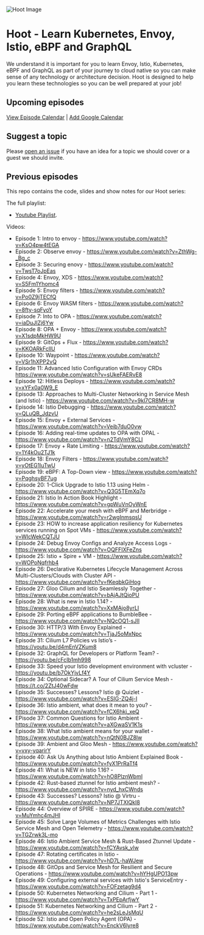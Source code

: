 ![Hoot Image](images/hoot-background.png)
# Hoot - Learn Kubernetes, Envoy, Istio, eBPF and GraphQL
We understand it is important for you to learn Envoy, Istio, Kubernetes, eBPF and GraphQL as part of your journey to cloud native so you can make sense of any technology or architecture decision. Hoot is designed to help you learn these technologies so you can be well prepared at your job!

## Upcoming episodes

[View Episode Calendar](https://calendar.google.com/calendar/embed?src=c_lnbos22onj2mi70gjf3r6211l0%40group.calendar.google.com) | [Add Google Calendar](https://calendar.google.com/calendar/u/0?cid=Y19sbmJvczIyb25qMm1pNzBnamYzcjYyMTFsMEBncm91cC5jYWxlbmRhci5nb29nbGUuY29t)

## Suggest a topic
Please [open an issue](https://github.com/solo-io/hoot/issues) if you have an idea for a topic we should cover or a guest we should invite.
## Previous episodes
This repo contains the code, slides and show notes for our Hoot series:

The full playlist:
- [Youtube Playlist](https://www.youtube.com/playlist?list=PLBOtlFtGznBjESk9G7wHd9HWzprbJuoRS).

Videos:
- Episode 1: Intro to envoy - https://www.youtube.com/watch?v=KsO4pw4tEGA
- Episode 2: Observe envoy - https://www.youtube.com/watch?v=ZthWg-_Bg_c
- Episode 3: Securing enovy - https://www.youtube.com/watch?v=TwsT7oJpEas
- Episode 4: Envoy, XDS - https://www.youtube.com/watch?v=S5Fm1Yhomc4
- Episode 5: Envoy filters - https://www.youtube.com/watch?v=Po0Z9jTECfQ
- Episode 6: Envoy WASM filters - https://www.youtube.com/watch?v=8fty-sqFyoY
- Episode 7: Into to OPA - https://www.youtube.com/watch?v=iaDuJIZj6Yw
- Episode 8: OPA + Envoy - https://www.youtube.com/watch?v=X1sdpMkHW9U
- Episode 9: GitOps + Flux - https://www.youtube.com/watch?v=KKOARkFcllU
- Episode 10: Waypoint - https://www.youtube.com/watch?v=VSr1hXPP2vQ
- Episode 11: Advanced Istio Configuration with Envoy CRDs https://www.youtube.com/watch?v=sUkeFAERvE8
- Episode 12: Hitless Deploys - https://www.youtube.com/watch?v=xYFx0a0W9_E
- Episode 13: Approaches to Multi-Cluster Networking in Service Mesh (and Istio) - https://www.youtube.com/watch?v=9kl7CR8MH-w
- Episode 14: Istio Debugging - https://www.youtube.com/watch?v=QLuQB_JdzvU
- Episode 15: Envoy + External Services - https://www.youtube.com/watch?v=Veib7duO0vw
- Episode 16: Adding real-time updates to OPA with OPAL - https://www.youtube.com/watch?v=n2TdVmY8CLI
- Episode 17: Envoy + Rate Limiting - https://www.youtube.com/watch?v=1Y4kOu2TJ1k
- Episode 18: Envoy Filters - https://www.youtube.com/watch?v=yOtEG1luTwU
- Episode 19: eBPF: A Top-Down view - https://www.youtube.com/watch?v=PqghsyBF7ug
- Episode 20: 1-Click Upgrade to Istio 1.13 using Helm - https://www.youtube.com/watch?v=Q3G5TEmXq7o
- Episode 21: Istio In Action Book Highlight - https://www.youtube.com/watch?v=gpWuVnOyWnE
- Episode 22: Accelerate your mesh with eBPF and Merbridge - https://www.youtube.com/watch?v=r2wgInmsqsU
- Episode 23: HOW to increase application resiliency for Kubernetes services running on Spot VMs - https://www.youtube.com/watch?v=WIcWekCQTJU
- Episode 24: Debug Envoy Configs and Analyze Access Logs - https://www.youtube.com/watch?v=OQFFIXFeZns
- Episode 25: Istio + Spire + VM - https://www.youtube.com/watch?v=WOPoNqfrhb4
- Episode 26: Declarative Kubernetes Lifecycle Management Across Multi-Clusters/Clouds 
with Cluster API - https://www.youtube.com/watch?v=fKeqbkGiHog
- Episode 27: Gloo Cilium and Istio Seamlessly Together - https://www.youtube.com/watch?v=bAjAJtQioPU
- Episode 28: What is new in Istio 1.14? -  https://www.youtube.com/watch?v=XxMAjo8yrLI
- Episode 29: Porting eBPF applications to BumbleBee - https://www.youtube.com/watch?v=NQcOQ1-sJII
- Episode 30: HTTP/3 With Envoy Explained - https://www.youtube.com/watch?v=TjaJ5oMxNpc
- Episode 31: Cilium L7 Policies vs Istio’s -  https://youtu.be/d4mEnVZKum8
- Episode 32: GraphQL for Developers or Platform Team? - https://youtu.be/cFcIb1mh998
- Episode 33: Speed your Istio development environment with vcluster - https://youtu.be/b7OkYjvLf4Y
- Episode 34: Optional Sidecar? A Tour of Cilium Service Mesh - https://t.co/2ZtJ40wFdw
- Episode 35: Successes? Lessons? Istio @ Quizlet - https://www.youtube.com/watch?v=ESIG-ZQ4j-I
- Episode 36: Istio ambient, what does it mean to you? - https://www.youtube.com/watch?v=fCX6hkj_xeQ
- EPisode 37: Common Questions for Istio Ambient - https://www.youtube.com/watch?v=aXGwaSV1K1s
- Episode 38: What Istio ambient means for your wallet - https://www.youtube.com/watch?v=nQtN0BJZ8lw
- Episode 39: Ambient and Gloo Mesh - https://www.youtube.com/watch?v=vxy-yqarirY
- Episode 40: Ask Us Anything about Istio Ambient Explained Book - https://www.youtube.com/watch?v=fyX1PrRaTf4
- Episode 41: What is NEW in Istio 1.16? - https://www.youtube.com/watch?v=hO8PlznWbmI
- Episode 42: Rust-based ztunnel for Istio ambient mesh? - https://www.youtube.com/watch?v=nyd_hxCWnds
- Episode 43: Successes? Lessons? Istio @ Virtru - https://www.youtube.com/watch?v=NP7JTXlQkI8
- Episode 44: Overview of SPIRE - https://www.youtube.com/watch?v=MuYmhc4mJHI
- Episode 45: Solve Large Volumes of Metrics Challenges with Istio Service Mesh and Open Telemetry - https://www.youtube.com/watch?v=TGZrwk3L-mo
- Episode 46: Istio Ambient Service Mesh & Rust-Based Ztunnel Update - https://www.youtube.com/watch?v=fCYAvsk_vlw
- Episode 47: Rotating certificates in Istio - https://www.youtube.com/watch?v=hD7L-haWJew
- Episode 48: GitOps and Service Mesh for Resilient and Secure Operations - https://www.youtube.com/watch?v=hYHgUPO13pw
- Episode 49: Configuring external services with Istio's ServiceEntry - https://www.youtube.com/watch?v=FOFzetag9d4
- Episode 50: Kubernetes Networking and Cilium - Part 1 - https://www.youtube.com/watch?v=TxPEpArfjwY
- Episode 51: Kubernetes Networking and Cilium - Part 2 - https://www.youtube.com/watch?v=he2sLeJsMqU
- Episode 52: Istio and Open Policy Agent (OPA) - https://www.youtube.com/watch?v=EnckV6lyre8
